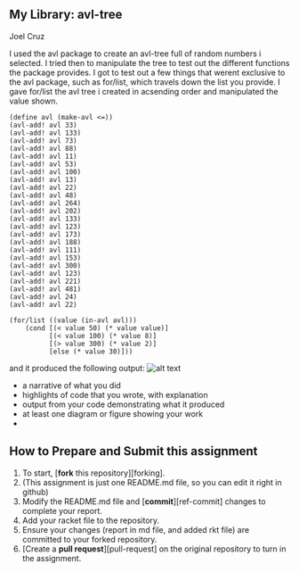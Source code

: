 ## My Library: avl-tree
Joel Cruz

I used the avl package to create an avl-tree full of random numbers i selected. I tried then to manipulate the tree to test out the different functions the package provides. I got to test out a few things that werent exclusive to the avl package, such as for/list, which travels down the list you provide. I gave for/list the avl tree i created in acsending order and manipulated the value shown.

```racket
(define avl (make-avl <=))
(avl-add! avl 33)
(avl-add! avl 133)
(avl-add! avl 73)
(avl-add! avl 88)
(avl-add! avl 11)
(avl-add! avl 53)
(avl-add! avl 100)
(avl-add! avl 13)
(avl-add! avl 22)
(avl-add! avl 48)
(avl-add! avl 264)
(avl-add! avl 202)
(avl-add! avl 133)
(avl-add! avl 123)
(avl-add! avl 173)
(avl-add! avl 188)
(avl-add! avl 111)
(avl-add! avl 153)
(avl-add! avl 300)
(avl-add! avl 123)
(avl-add! avl 221)
(avl-add! avl 481)
(avl-add! avl 24)
(avl-add! avl 22)

(for/list ((value (in-avl avl)))
    (cond [(< value 50) (* value value)]
          [(< value 100) (* value 8)]
          [(> value 300) (* value 2)]
          [else (* value 30)]))
```
and it produced the following output:
![alt text](http://i.imgur.com/YSLj9ll.png)


* a narrative of what you did
* highlights of code that you wrote, with explanation
* output from your code demonstrating what it produced
* at least one diagram or figure showing your work
*


## How to Prepare and Submit this assignment

1. To start, [**fork** this repository][forking]. 
  2. (This assignment is just one README.md file, so you can edit it right in github)
1. Modify the README.md file and [**commit**][ref-commit] changes to complete your report.
1. Add your racket file to the repository. 
1. Ensure your changes (report in md file, and added rkt file) are committed to your forked repository.
1. [Create a **pull request**][pull-request] on the original repository to turn in the assignment.


